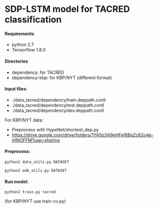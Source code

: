 # SDP-LSTM model for TACRED classification

#### Requirements

- python 2.7
- Tensorflow 1.8.0

#### Directories

- dependency: for TACRED
- dependency-kbp: for KBP/NYT (different format)

#### Input files:

- ./data_tacred/dependency/train.deppath.conll
- ./data_tacred/dependency/test.deppath.conll
- ./data_tacred/dependency/dev.deppath.conll

For KBP/NYT data:

- Preprocess with HypeNet/shortest_dep.py
- https://drive.google.com/drive/folders/1YA5p3jIj9eHFef6BsZc62o4e-jHNOFFM?usp=sharing

#### Preprocess:

`python2 data_utils.py DATASET`

`python2 emb_utils.py DATASET `

#### Run model:

`python2 train.py tacred`

(for KBP/NYT use train-cv.py)

